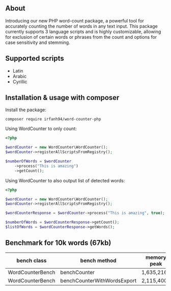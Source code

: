 ## About
Introducing our new PHP word-count package, a powerful tool for accurately counting the number of words in any text input. This package currently supports 3 language scripts and is highly customizable, allowing for exclusion of certain words or phrases from the count and options for case sensitivity and stemming.

## Supported scripts
 - Latin
 - Arabic
 - Cyrillic


## Installation & usage with composer

Install the package:
```
composer require irfanh94/word-counter-php
```

Using WordCounter to only count:

```php
<?php

$wordCounter = new WordCounter\WordCounter();
$wordCounter->registerAllScriptsFromRegistry();

$numberOfWords = $wordCounter
    ->process("This is amazing")
    ->getCount();
```

Using WordCounter to also output list of detected words:
```php
<?php

$wordCounter = new WordCounter\WordCounter();
$wordCounter->registerAllScriptsFromRegistry();

$wordCounterResponse = $wordCounter->process("This is amazing", true);

$numberOfWords = $wordCounterResponse->getCount();
$listOfWords = $wordCounterResponse->getWords();
```

## Benchmark for 10k words (67kb)
| bench class      | bench method                | memory peak | average time |
|------------------|-----------------------------|-------------|--------------|
| WordCounterBench | benchCounter                | 1,635,216b  | 21,114.000μs |
| WordCounterBench | benchCounterWithWordsExport | 2,115,400b  | 22,118.000μs |